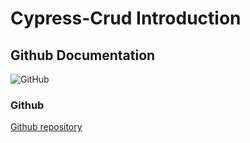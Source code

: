 # Cypress-Crud Introduction

## Github Documentation

![GitHub](https://img.shields.io/github/license/JamesonBatista/cypress-crud)


### Github 
[Github repository](https://github.com/JamesonBatista/cypress-crud) 

